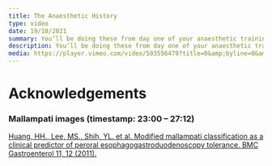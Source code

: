 ```yaml
---
title: The Anaesthetic History
type: video
date: 19/10/2021
summary: You’ll be doing these from day one of your anaesthetic training! This lecture will give you advice on how to take a complete anaesthetic history.
description: You’ll be doing these from day one of your anaesthetic training! This lecture will give you advice on how to take a complete anaesthetic history.
media: https://player.vimeo.com/video/503556479?title=0&amp;byline=0&amp;portrait=0
---
```


# Acknowledgements

### Mallampati images (timestamp: 23:00 – 27:12)

[Huang, HH., Lee, MS., Shih, YL. et al. Modified mallampati classification as a clinical predictor of peroral esophagogastroduodenoscopy tolerance. BMC Gastroenterol 11, 12 (2011).](https://doi.org/10.1186/1471-230X-11-12)
